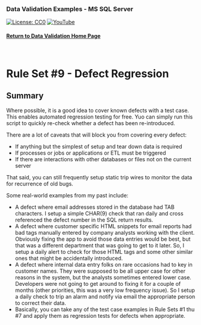 ### Data Validation Examples - MS SQL Server
[![License: CC0](https://img.shields.io/badge/License-CC0-red)](LICENSE "Creative Commons Zero License by DataResearchLabs (effectively = Public Domain")
[![YouTube](https://img.shields.io/badge/YouTube-DataResearchLabs-brightgreen)](http://www.DataResearchLabs.com)
#### [Return to Data Validation Home Page](https://github.com/DataResearchLabs/sql_scripts/blob/main/data_validation_scripts.md)
<br>

# Rule Set #9 - Defect Regression

## Summary
Where possible, it is a good idea to cover known defects with a test case.  This enables automated regression testing for free.  Yuo can simply run this script to quickly re-check whether a defect has been re-introduced.

There are a lot of caveats that will block you from covering every defect:
* If anything but the simplest of setup and tear down data is required 
* If processes or jobs or applications or ETL must be triggered
* If there are interactions with other databases or files not on the current server

That said, you can still frequently setup static trip wires to monitor the data for recurrence of old bugs.  

Some real-world examples from my past include:
* A defect where email addresses stored in the database had TAB characters.  I setup a simple CHAR(9) check that ran daily and cross referenced the defect number in the SQL return results.
* A defect where customer specific HTML snippets for email reports had bad tags manually entered by company analysts working with the client.  Obviously fixing the app to avoid those data entries would be best, but that was a different department that was going to get to it later.  So, I setup a daily alert to check for those HTML tags and some other similar ones that might be accidentally introduced.
* A defect where internal data entry folks on rare occasions had to key in customer names.  They were supposed to be all upper case for other reasons in the system, but the analysts sometimes entered lower case.  Developers were not going to get around to fixing it for a couple of months (other priorities, this was a very low frequency issue).  So I setup a daily check to trip an alarm and notify via email the appropriate person to correct their data.
* Basically, you can take any of the test case examples in Rule Sets #1 thu #7 and apply them as regression tests for defects when appropriate. 
